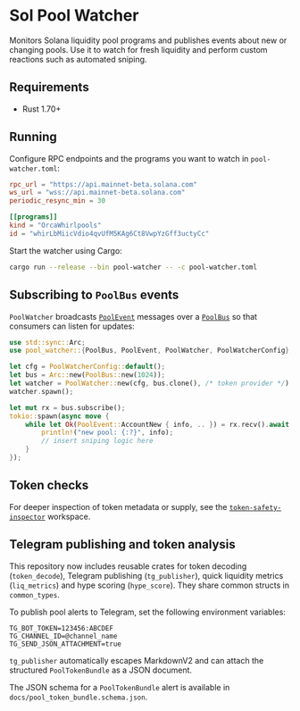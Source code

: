 # Sol Pool Watcher

Monitors Solana liquidity pool programs and publishes events about new or changing pools. Use it to watch for fresh liquidity and perform custom reactions such as automated sniping.

## Requirements
- Rust 1.70+

## Running

Configure RPC endpoints and the programs you want to watch in `pool-watcher.toml`:

```toml
rpc_url = "https://api.mainnet-beta.solana.com"
ws_url = "wss://api.mainnet-beta.solana.com"
periodic_resync_min = 30

[[programs]]
kind = "OrcaWhirlpools"
id = "whirLbMiicVdio4qvUfM5KAg6Ct8VwpYzGff3uctyCc"
```

Start the watcher using Cargo:

```bash
cargo run --release --bin pool-watcher -- -c pool-watcher.toml
```

## Subscribing to `PoolBus` events

`PoolWatcher` broadcasts [`PoolEvent`](src/types.rs) messages over a [`PoolBus`](src/bus.rs) so that consumers can listen for updates:

```rust
use std::sync::Arc;
use pool_watcher::{PoolBus, PoolEvent, PoolWatcher, PoolWatcherConfig};

let cfg = PoolWatcherConfig::default();
let bus = Arc::new(PoolBus::new(1024));
let watcher = PoolWatcher::new(cfg, bus.clone(), /* token provider */);
watcher.spawn();

let mut rx = bus.subscribe();
tokio::spawn(async move {
    while let Ok(PoolEvent::AccountNew { info, .. }) = rx.recv().await {
        println!("new pool: {:?}", info);
        // insert sniping logic here
    }
});
```

## Token checks

For deeper inspection of token metadata or supply, see the [`token-safety-inspector`](token-safety-inspector) workspace.


## Telegram publishing and token analysis

This repository now includes reusable crates for token decoding (`token_decode`),
Telegram publishing (`tg_publisher`), quick liquidity metrics (`liq_metrics`)
and hype scoring (`hype_score`). They share common structs in `common_types`.

To publish pool alerts to Telegram, set the following environment variables:

```
TG_BOT_TOKEN=123456:ABCDEF
TG_CHANNEL_ID=@channel_name
TG_SEND_JSON_ATTACHMENT=true
```

`tg_publisher` automatically escapes MarkdownV2 and can attach the structured
`PoolTokenBundle` as a JSON document.

The JSON schema for a `PoolTokenBundle` alert is available in
`docs/pool_token_bundle.schema.json`.
